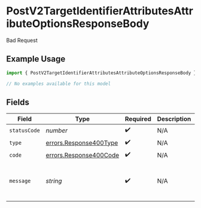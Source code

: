 # PostV2TargetIdentifierAttributesAttributeOptionsResponseBody

Bad Request

## Example Usage

```typescript
import { PostV2TargetIdentifierAttributesAttributeOptionsResponseBody } from "attio-js/models/errors";

// No examples available for this model
```

## Fields

| Field                                                            | Type                                                             | Required                                                         | Description                                                      | Example                                                          |
| ---------------------------------------------------------------- | ---------------------------------------------------------------- | ---------------------------------------------------------------- | ---------------------------------------------------------------- | ---------------------------------------------------------------- |
| `statusCode`                                                     | *number*                                                         | :heavy_check_mark:                                               | N/A                                                              |                                                                  |
| `type`                                                           | [errors.Response400Type](../../models/errors/response400type.md) | :heavy_check_mark:                                               | N/A                                                              |                                                                  |
| `code`                                                           | [errors.Response400Code](../../models/errors/response400code.md) | :heavy_check_mark:                                               | N/A                                                              |                                                                  |
| `message`                                                        | *string*                                                         | :heavy_check_mark:                                               | N/A                                                              | This attribute is not a select attribute.                        |